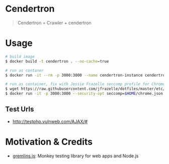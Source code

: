 # Cendertron

> Cendertron = Crawler + cendertron

# Usage

```sh
# build image
$ docker build -t cendertron . --no-cache=true

# run as contaner
$ docker run -it --rm -p 3000:3000 --name cendertron-instance cendertron

# run as container, fix with Jessie Frazelle seccomp profile for Chrome.
$ wget https://raw.githubusercontent.com/jfrazelle/dotfiles/master/etc/docker/seccomp/chrome.json -O ~/chrome.json
$ docker run -it -p 3000:3000 --security-opt seccomp=$HOME/chrome.json --name cendertron-instance cendertron
```

## Test Urls

- http://testphp.vulnweb.com/AJAX/#

# Motivation & Credits

- [gremlins.js](https://github.com/marmelab/gremlins.js/): Monkey testing library for web apps and Node.js
